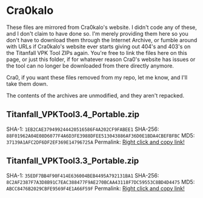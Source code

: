 # Cra0kalo

These files are mirrored from Cra0kalo's website. I didn't code any of these, and I don't claim to have done so. I'm merely providing them here so you don't have to download them through the Internet Archive, or fumble around with URLs if Cra0kalo's website ever starts giving out 404's and 403's on the Titanfall VPK Tool ZIPs again. You're free to link the files here on this page, or just this folder, if for whatever reason Cra0's website has issues or the tool can no longer be downloaded from there directly anymore.

<!--
To be honest though, if it *was* open source, I would have forked it and modified it to do what I need it
to do. I imagine LZHAM's source being a pain to get working in newer versions of VS might be a reason why
Cra0 never released the source to the VPK tool. Either that, or knowing what it could do. Because I too know.
-->

Cra0, if you want these files removed from my repo, let me know, and I'll take them down.

The contents of the archives are unmodified, and they aren't repacked.

## Titanfall_VPKTool3.4_Portable.zip

SHA-1: `1EB2CAE379499244420516586F4A202CF9FABEE1`
SHA-256: `88F01962A04E08D6077F4A6D3FE3988DFEE513043886AF36D0E1BDA4CBEFBFBC`
MD5: `37139A1AFC2DF6DF2EF369E14796725A`
Permalink: [Right click and copy link!](https://github.com/mom-2236/titanfall_research/raw/master/storage/cra0kalo/Titanfall_VPKTool3.4_Portable.zip)

## Titanfall_VPKTool3.3_Portable.zip

SHA-1: `35EDF7BB4F90F414E636004BEB4495A792131BA1`
SHA-256: `8C2AF2387F7A3D8B91C7EAC388477F9AE270BCAA43118F7DC59553C8BD4D4475`
MD5: `ABCC8476B2029CBFE9569F4E1A66F59F`
Permalink: [Right click and copy link!](https://github.com/mom-2236/titanfall_research/raw/master/storage/cra0kalo/Titanfall_VPKTool3.3_Portable.zip)
